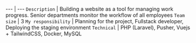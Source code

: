 --- | --- 
`Description` | Building a website as a tool for managing work progress. Senior departments monitor the workflow of all employees
`Team size` | 3
`My responsibility` | Planning for the project, Fullstack developer, Deploying the staging environment
`Technical` | PHP (Laravel), Pusher, Vuejs + TailwindCSS, Docker, MySQL
